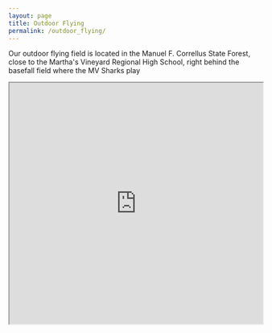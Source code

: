 ```yaml
---
layout: page
title: Outdoor Flying
permalink: /outdoor_flying/
---
```


Our outdoor flying field is located in the Manuel F. Correllus State Forest, close to the Martha's Vineyard Regional High School, right behind the basefall field where the MV Sharks play

<iframe src="https://www.google.com/maps/d/u/0/embed?mid=1JpoPuTuQAE-rL9gDscEpZ1-FAmM" style="height:480px; width:100%;"></iframe>
